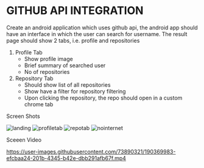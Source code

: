 # GITHUB API INTEGRATION

Create an android application which uses github api, the android app should have an interface in
which the user can search for username. The result page should show 2 tabs, i.e. profile and
repositories

1. Profile Tab
   - Show profile image
   - Brief summary of searched user
   - No of repositories
2. Repository Tab
   - Should show list of all repositories
   - Show have a filter for repository filtering
   - Upon clicking the repository, the repo should open in a custom chrome tab

Screen Shots

![landing](https://user-images.githubusercontent.com/73890321/190368431-566eadef-a800-4ac3-a2ad-523dcc651f98.jpg)
![profiletab](https://user-images.githubusercontent.com/73890321/190368846-ad17bc5a-8d59-4198-b2e4-8d9b584ffbf7.jpg)
![repotab](https://user-images.githubusercontent.com/73890321/190368886-02c79ad9-32b2-45cb-85c0-22917299d315.jpg)
![nointernet](https://user-images.githubusercontent.com/73890321/190368943-05a47c50-eec2-41f0-a67e-17a6c6976ea7.jpg)

Sceeen Video


https://user-images.githubusercontent.com/73890321/190369983-efcbaa24-201b-4345-b42e-dbb291afb67f.mp4

